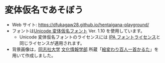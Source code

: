 # 変体仮名であそぼう

- Web サイト: https://dfukagaw28.github.io/hentaigana-playground/
- フォントは[Unicode 変体仮名フォント](https://wakufactory.jp/densho/font/hentai/) Ver. 1.10 を使用しています。
  - Unicode 変体仮名フォントのライセンスには [IPA フォントライセンス](https://moji.or.jp/ipafont/license/)と同じライセンスが適用されます。
- 背景画像は，[同志社大学](https://www.doshisha.ac.jp/) [文化情報学部](https://www.cis.doshisha.ac.jp/) 所蔵「[絵変わり百人一首かるた](http://doors.doshisha.ac.jp/opac/opac_link/bibid/BB12881774)」を用いて作成しました。
